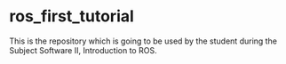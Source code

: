 # ros_first_tutorial
This is the repository which is going to be used by the student during the Subject Software II, Introduction to ROS.

